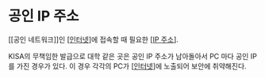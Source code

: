 # 공인 IP 주소

[[공인 네트워크]]인 [[인터넷]]에 접속할 때 필요한 [[IP 주소]].

KISA의 무책임한 발급으로 대학 같은 곳은 공인 IP 주소가 남아돌아서 PC 마다 공인 IP를 가진 경우가 있다. 이 경우 각각의 PC가 [[인터넷]]에 노출되어 보안에 취약해진다. 

[//begin]: # "Autogenerated link references for markdown compatibility"
[인터넷]: 인터넷.md "인터넷"
[IP 주소]: <IP 주소.md> "IP 주소"
[인터넷]: 인터넷.md "인터넷"
[//end]: # "Autogenerated link references"